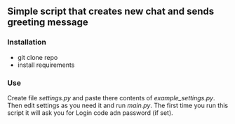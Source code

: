 ## Simple script that creates new chat and sends greeting message

### Installation
- git clone repo
- install requirements

### Use
Create file _settings.py_ and paste there contents of _example_settings.py_. Then edit settings as you need it and run _main.py_. 
The first time you run this script it will ask you for Login code adn password (if set).
